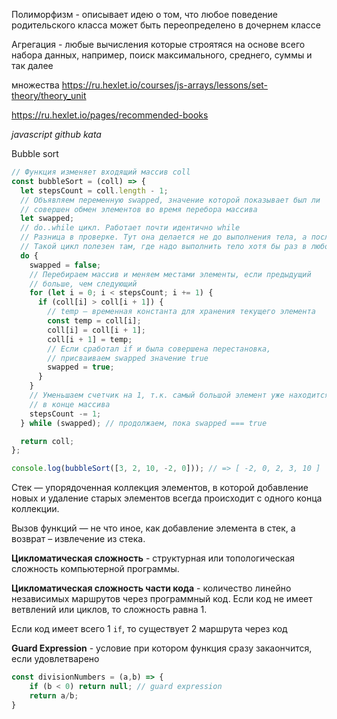 Полиморфизм - описывает идею о том, что любое поведение родительского класса может быть переопределено в дочернем классе

Агрегация - любые вычисления которые строятяся на основе всего набора данных,  например, поиск максимального, среднего, суммы и так далее

множества https://ru.hexlet.io/courses/js-arrays/lessons/set-theory/theory_unit

https://ru.hexlet.io/pages/recommended-books

_javascript github kata_


Bubble sort
```js
// Функция изменяет входящий массив coll
const bubbleSort = (coll) => {
  let stepsCount = coll.length - 1;
  // Объявляем переменную swapped, значение которой показывает был ли
  // совершен обмен элементов во время перебора массива
  let swapped;
  // do..while цикл. Работает почти идентично while
  // Разница в проверке. Тут она делается не до выполнения тела, а после.
  // Такой цикл полезен там, где надо выполнить тело хотя бы раз в любом случае.
  do {
    swapped = false;
    // Перебираем массив и меняем местами элементы, если предыдущий
    // больше, чем следующий
    for (let i = 0; i < stepsCount; i += 1) {
      if (coll[i] > coll[i + 1]) {
        // temp – временная константа для хранения текущего элемента
        const temp = coll[i];
        coll[i] = coll[i + 1];
        coll[i + 1] = temp;
        // Если сработал if и была совершена перестановка,
        // присваиваем swapped значение true
        swapped = true;
      }
    }
    // Уменьшаем счетчик на 1, т.к. самый большой элемент уже находится
    // в конце массива
    stepsCount -= 1;
  } while (swapped); // продолжаем, пока swapped === true

  return coll;
};

console.log(bubbleSort([3, 2, 10, -2, 0])); // => [ -2, 0, 2, 3, 10 ]
```


Стек — упорядоченная коллекция элементов, в которой добавление новых и удаление старых элементов всегда происходит с одного конца коллекции.

Вызов функций — не что иное, как добавление элемента в стек, а возврат – извлечение из стека.


**Цикломатическая сложность** - структурная или топологическая сложность компьютерной программы.

**Цикломатическая сложность части кода** - количество линейно независимых маршрутов через программный код. Если код не имеет ветвлений или циклов, то сложность равна 1.

Если код имеет всего 1 `if`, то существует 2 маршрута через код


**Guard Expression** - условие при котором функция сразу закаончится, если удовлетварено

```js
const divisionNumbers = (a,b) => {
	if (b < 0) return null; // guard expression
	return a/b;
}
```
